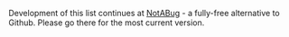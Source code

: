Development of this list continues at [NotABug][1] - a fully-free alternative to Github. Please go there for the most current version.

[1]: https://notabug.org/koz.ross/awesome-cl
